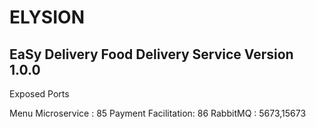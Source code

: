 ELYSION
=======

EaSy Delivery Food Delivery Service Version 1.0.0
--------------------------------------------------

Exposed Ports

Menu Microservice   : 85
Payment Facilitation: 86
RabbitMQ            : 5673,15673

